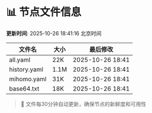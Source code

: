 # 📊 节点文件信息

**更新时间**: 2025-10-26 18:41:16 北京时间

| 文件名 | 大小 | 最后修改 |
|--------|------|----------|
| all.yaml | 22K | 2025-10-26 18:41 |
| history.yaml | 1.1M | 2025-10-26 18:41 |
| mihomo.yaml | 31K | 2025-10-26 18:41 |
| base64.txt | 18K | 2025-10-26 18:41 |

> 🔄 文件每30分钟自动更新，确保节点的新鲜度和可用性
